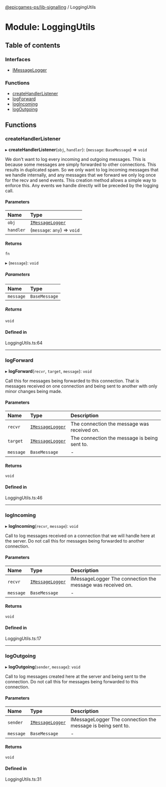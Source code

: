 [@epicgames-ps/lib-signalling](../README.md) / LoggingUtils

# Module: LoggingUtils

## Table of contents

### Interfaces

- [IMessageLogger](../interfaces/LoggingUtils.IMessageLogger.md)

### Functions

- [createHandlerListener](LoggingUtils.md#createhandlerlistener)
- [logForward](LoggingUtils.md#logforward)
- [logIncoming](LoggingUtils.md#logincoming)
- [logOutgoing](LoggingUtils.md#logoutgoing)

## Functions

### createHandlerListener

▸ **createHandlerListener**(`obj`, `handler`): (`message`: `BaseMessage`) => `void`

We don't want to log every incoming and outgoing messages. This is because some messages are simply
forwarded to other connections. This results in duplicated spam. So we only want to log incoming
messages that we handle internally, and any messages that we forward we only log once for the recv
and send events.
This creation method allows a simple way to enforce this. Any events we handle directly will
be preceded by the logging call.

#### Parameters

| Name | Type |
| :------ | :------ |
| `obj` | [`IMessageLogger`](../interfaces/LoggingUtils.IMessageLogger.md) |
| `handler` | (`message`: `any`) => `void` |

#### Returns

`fn`

▸ (`message`): `void`

##### Parameters

| Name | Type |
| :------ | :------ |
| `message` | `BaseMessage` |

##### Returns

`void`

#### Defined in

LoggingUtils.ts:64

___

### logForward

▸ **logForward**(`recvr`, `target`, `message`): `void`

Call this for messages being forwarded to this connection. That is messages received on
one connection and being sent to another with only minor changes being made.

#### Parameters

| Name | Type | Description |
| :------ | :------ | :------ |
| `recvr` | [`IMessageLogger`](../interfaces/LoggingUtils.IMessageLogger.md) | The connection the message was received on. |
| `target` | [`IMessageLogger`](../interfaces/LoggingUtils.IMessageLogger.md) | The connection the message is being sent to. |
| `message` | `BaseMessage` | - |

#### Returns

`void`

#### Defined in

LoggingUtils.ts:46

___

### logIncoming

▸ **logIncoming**(`recvr`, `message`): `void`

Call to log messages received on a connection that we will handle here at the server.
Do not call this for messages being forwarded to another connection.

#### Parameters

| Name | Type | Description |
| :------ | :------ | :------ |
| `recvr` | [`IMessageLogger`](../interfaces/LoggingUtils.IMessageLogger.md) | IMessageLogger The connection the message was received on. |
| `message` | `BaseMessage` | - |

#### Returns

`void`

#### Defined in

LoggingUtils.ts:17

___

### logOutgoing

▸ **logOutgoing**(`sender`, `message`): `void`

Call to log messages created here at the server and being sent to the connection.
Do not call this for messages being forwarded to this connection.

#### Parameters

| Name | Type | Description |
| :------ | :------ | :------ |
| `sender` | [`IMessageLogger`](../interfaces/LoggingUtils.IMessageLogger.md) | IMessageLogger The connection the message is being sent to. |
| `message` | `BaseMessage` | - |

#### Returns

`void`

#### Defined in

LoggingUtils.ts:31
